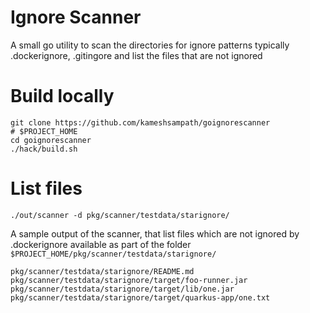 # Ignore Scanner

A small go utility to scan the directories for ignore patterns typically .dockerignore, .gitingore 
and list the files that are not ignored

# Build locally

```shell script
git clone https://github.com/kameshsampath/goignorescanner
# $PROJECT_HOME
cd goignorescanner
./hack/build.sh
```

# List files

```
./out/scanner -d pkg/scanner/testdata/starignore/
```

A sample output of the scanner, that list files which are not ignored by .dockerignore available as part of the folder `$PROJECT_HOME/pkg/scanner/testdata/starignore/`

```shell script
pkg/scanner/testdata/starignore/README.md
pkg/scanner/testdata/starignore/target/foo-runner.jar
pkg/scanner/testdata/starignore/target/lib/one.jar
pkg/scanner/testdata/starignore/target/quarkus-app/one.txt
```
